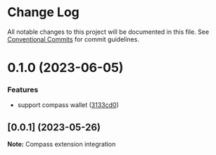 # Change Log

All notable changes to this project will be documented in this file.
See [Conventional Commits](https://conventionalcommits.org) for commit guidelines.

# 0.1.0 (2023-06-05)


### Features

* support compass wallet ([3133cd0](https://github.com/cosmology-tech/cosmos-kit/commit/3133cd024c44e8b507974403de55d9eb80b22061))





## [0.0.1] (2023-05-26)

**Note:** Compass extension integration
